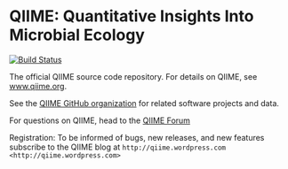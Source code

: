 QIIME: Quantitative Insights Into Microbial Ecology
===================================================

[![Build Status](http://ci.qiime.org/job/QIIME/badge/icon)](http://ci.qiime.org/job/QIIME/)

The official QIIME source code repository. For details on QIIME, see www.qiime.org. 

See the [QIIME GitHub organization](https://github.com/qiime) for related software projects and data.

For questions on QIIME, head to the [QIIME Forum](https://groups.google.com/forum/#!forum/qiime-forum)

Registration: To be informed of bugs, new releases, and new features subscribe to the QIIME blog at `http://qiime.wordpress.com <http://qiime.wordpress.com>`
